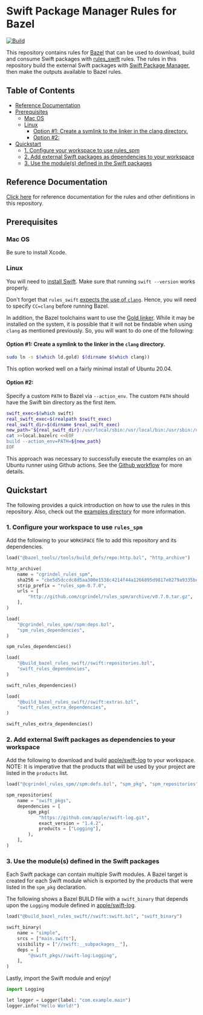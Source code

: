 # Swift Package Manager Rules for Bazel

[![Build](https://github.com/cgrindel/rules_spm/actions/workflows/ci.yml/badge.svg?event=schedule)](https://github.com/cgrindel/rules_spm/actions/workflows/ci.yml)

This repository contains rules for [Bazel](https://bazel.build/) that can be used to download, build
and consume Swift packages with [rules_swift](https://github.com/bazelbuild/rules_swift) rules.  The
rules in this repository build the external Swift packages with [Swift Package
Manager](https://swift.org/package-manager/), then make the outputs available to Bazel rules.

## Table of Contents

* [Reference Documentation](#reference-documentation)
* [Prerequisites](#prerequisites)
  * [Mac OS](#mac-os)
  * [Linux](#linux)
    * [Option \#1: Create a symlink to the linker in the clang directory\.](#option-1-create-a-symlink-to-the-linker-in-the-clang-directory)
    * [Option \#2:](#option-2)
* [Quickstart](#quickstart)
  * [1\. Configure your workspace to use rules\_spm](#1-configure-your-workspace-to-use-rules_spm)
  * [2\. Add external Swift packages as dependencies to your workspace](#2-add-external-swift-packages-as-dependencies-to-your-workspace)
  * [3\. Use the module(s) defined in the Swift packages](#3-use-the-modules-defined-in-the-swift-packages)


## Reference Documentation

[Click here](/doc) for reference documentation for the rules and other definitions in this repository.

## Prerequisites

### Mac OS

Be sure to install Xcode.

### Linux

You will need to [install Swift](https://swift.org/getting-started/#installing-swift). Make sure
that running `swift --version` works properly.

Don't forget that `rules_swift` [expects the use of
`clang`](https://github.com/bazelbuild/rules_swift#3-additional-configuration-linux-only). Hence,
you will need to specify `CC=clang` before running Bazel.

In addition, the Bazel toolchains want to use the [Gold
linker](https://en.wikipedia.org/wiki/Gold_(linker)). While it may be installed on the system, it is
possible that it will not be findable when using `clang` as mentioned previously. So, you will want
to do one of the following:

#### Option #1: Create a symlink to the linker in the `clang` directory.

```sh
sudo ln -s $(which ld.gold) $(dirname $(which clang))
```

This option worked well on a fairly minimal install of Ubuntu 20.04.

#### Option #2:

Specify a custom `PATH` to Bazel via `--action_env`. The custom `PATH` should have the Swift bin
directory as the first item.

```sh
swift_exec=$(which swift)
real_swift_exec=$(realpath $swift_exec)
real_swift_dir=$(dirname $real_swift_exec)
new_path="${real_swift_dir}:/usr/local/sbin:/usr/local/bin:/usr/sbin:/usr/bin:/sbin:/bin"
cat >>local.bazelrc <<EOF
build --action_env=PATH=${new_path}
EOF
```

This approach was necessary to successfully execute the examples on an Ubuntu runner using Github
actions. See the [Github workflow](.github/workflows/bazel.yml) for more details.

<a id="#quickstart"></a>

## Quickstart

The following provides a quick introduction on how to use the rules in this repository. Also, check
out the [examples directory](examples/) for more information.


### 1. Configure your workspace to use `rules_spm`

Add the following to your `WORKSPACE` file to add this repository and its dependencies.

<!-- BEGIN WORKSPACE SNIPPET -->
```python
load("@bazel_tools//tools/build_defs/repo:http.bzl", "http_archive")

http_archive(
    name = "cgrindel_rules_spm",
    sha256 = "cbe5d5dccdc8d5aa300e1538c4214f44a1266895d9817e8279a9335bcbee2f1e",
    strip_prefix = "rules_spm-0.7.0",
    urls = [
        "http://github.com/cgrindel/rules_spm/archive/v0.7.0.tar.gz",
    ],
)

load(
    "@cgrindel_rules_spm//spm:deps.bzl",
    "spm_rules_dependencies",
)

spm_rules_dependencies()

load(
    "@build_bazel_rules_swift//swift:repositories.bzl",
    "swift_rules_dependencies",
)

swift_rules_dependencies()

load(
    "@build_bazel_rules_swift//swift:extras.bzl",
    "swift_rules_extra_dependencies",
)

swift_rules_extra_dependencies()
```
<!-- END WORKSPACE SNIPPET -->

### 2. Add external Swift packages as dependencies to your workspace

Add the following to download and build [apple/swift-log](https://github.com/apple/swift-log) to
your workspace. NOTE: It is imperative that the products that will be used by your project are 
listed in the `products` list.

```python
load("@cgrindel_rules_spm//spm:defs.bzl", "spm_pkg", "spm_repositories")

spm_repositories(
    name = "swift_pkgs",
    dependencies = [
        spm_pkg(
            "https://github.com/apple/swift-log.git",
            exact_version = "1.4.2",
            products = ["Logging"],
        ),
    ],
)
```

### 3. Use the module(s) defined in the Swift packages

Each Swift package can contain multiple Swift modules. A Bazel target is created for each Swift
module which is exported by the products that were listed in the `spm_pkg` declaration.

The following shows a Bazel BUILD file with a `swift_binary` that depends upon the `Logging` module
defined in [apple/swift-log](https://github.com/apple/swift-log).

```python
load("@build_bazel_rules_swift//swift:swift.bzl", "swift_binary")

swift_binary(
    name = "simple",
    srcs = ["main.swift"],
    visibility = ["//swift:__subpackages__"],
    deps = [
        "@swift_pkgs//swift-log:Logging",
    ],
)
```

Lastly, import the Swift module and enjoy!

```python
import Logging

let logger = Logger(label: "com.example.main")
logger.info("Hello World!")
```

